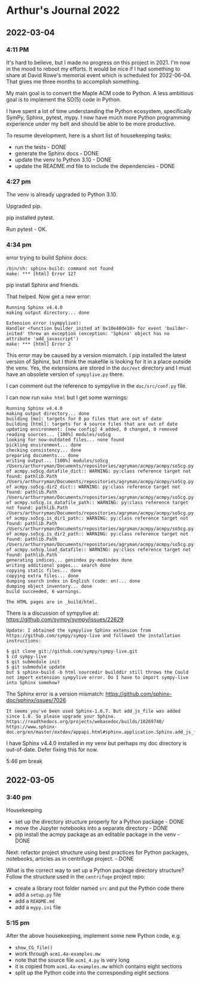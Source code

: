 # Arthur's Journal 2022

## 2022-03-04

### 4:11 PM

It's hard to believe, but I made no progress on this project in 2021.
I'm now in the mood to reboot my efforts.
It would be nice if I had something to share at David Rowe's
memorial event which is scheduled for 2022-06-04.
That gives me three months to accomplish something.

My main goal is to convert the Maple ACM code to Python.
A less ambitious goal is to implement the SO(5) code in
Python.

I have spent a lot of time understanding the Python 
ecosystem, specifically SymPy, Sphinx, pytest, mypy.
I now have much more Python programming experience under
my belt and should be able to be more productive.

To resume development, here is a short list of 
housekeeping tasks:
- run the tests - DONE
- generate the Sphinx docs - DONE
- update the venv to Python 3.10 - DONE
- update the README.md file to include the dependencies - DONE

### 4:27 pm

The venv is already upgraded to Python 3.10.

Upgraded pip.

pip installed pytest.

Run pytest - OK.

### 4:34 pm

error trying to build Sphinx docs:

```text
/bin/sh: sphinx-build: command not found
make: *** [html] Error 127
```

pip install Sphinx and friends.

That helped. Now get a new error:

```
Running Sphinx v4.4.0
making output directory... done

Extension error (sympylive):
Handler <function builder_inited at 0x10e48de10> for event 'builder-inited' threw an exception (exception: 'Sphinx' object has no attribute 'add_javascript')
make: *** [html] Error 2
```

This error may be caused by a version mismatch.
I pip installed the latest version of Sphinx,
but I think the makefile is looking for it in a place outside the venv.
Yes, the extensions are stored in the `doc/ext` directory and I must have an
obsolete version of `sympylive.py` there.

I can comment out the reference to sympylive in the `doc/src/conf.py` file.

I can now run `make html` but I get some warnings:

```text
Running Sphinx v4.4.0
making output directory... done
building [mo]: targets for 0 po files that are out of date
building [html]: targets for 4 source files that are out of date
updating environment: [new config] 4 added, 0 changed, 0 removed
reading sources... [100%] modules/so5cg                                                                                                                                            
looking for now-outdated files... none found
pickling environment... done
checking consistency... done
preparing documents... done
writing output... [100%] modules/so5cg                                                                                                                                             
/Users/arthurryman/Documents/repositories/agryman/acmpy/acmpy/so5cg.py:docstring of acmpy.so5cg.datafile_dict:: WARNING: py:class reference target not found: pathlib.Path
/Users/arthurryman/Documents/repositories/agryman/acmpy/acmpy/so5cg.py:docstring of acmpy.so5cg.dir2_dict:: WARNING: py:class reference target not found: pathlib.Path
/Users/arthurryman/Documents/repositories/agryman/acmpy/acmpy/so5cg.py:docstring of acmpy.so5cg.is_datafile_path:: WARNING: py:class reference target not found: pathlib.Path
/Users/arthurryman/Documents/repositories/agryman/acmpy/acmpy/so5cg.py:docstring of acmpy.so5cg.is_dir1_path:: WARNING: py:class reference target not found: pathlib.Path
/Users/arthurryman/Documents/repositories/agryman/acmpy/acmpy/so5cg.py:docstring of acmpy.so5cg.is_dir2_path:: WARNING: py:class reference target not found: pathlib.Path
/Users/arthurryman/Documents/repositories/agryman/acmpy/acmpy/so5cg.py:docstring of acmpy.so5cg.load_datafile:: WARNING: py:class reference target not found: pathlib.Path
generating indices... genindex py-modindex done
writing additional pages... search done
copying static files... done
copying extra files... done
dumping search index in English (code: en)... done
dumping object inventory... done
build succeeded, 6 warnings.

The HTML pages are in _build/html.
```

There is a discussion of sympylive at: https://github.com/sympy/sympy/issues/22629

```text
Update: I obtained the sympylive Sphinx extension from https://github.com/sympy/sympy-live and followed the installation instructions:

$ git clone git://github.com/sympy/sympy-live.git
$ cd sympy-live
$ git submodule init
$ git submodule update
but $ sphinx-build -b html sourcedir builddir still throws the Could not import extension sympylive error. Do I have to import sympy-live into Sphinx somehow?
```

The Sphinx error is a version mismatch: https://github.com/sphinx-doc/sphinx/issues/7026

```text
It seems you've been used Sphinx-1.6.7. But add_js_file was added since 1.8. So please upgrade your Sphinx.
https://readthedocs.org/projects/webasedoc/builds/10269740/
https://www.sphinx-doc.org/en/master/extdev/appapi.html#sphinx.application.Sphinx.add_js_file
```

I have Sphinx v4.4.0 installed in my venv but perhaps my doc directory is out-of-date.
Defer fixing this for now.

5:46 pm break

## 2022-03-05

### 3:40 pm

Housekeeping
- set up the directory structure properly for a Python package - DONE
- move the Jupyter notebooks into a separate directory - DONE
- pip install the acmpy package as an editable package in the venv - DONE

Next: refactor project structure using best practices for Python packages, 
notebooks, articles as in centrifuge project. - DONE

What is the correct way to set up a Python package directory structure?
Follow the structure used in the `centrifuge` project repo:
- create a library root folder named `src` and put the Python code there
- add a `setup.py` file
- add a `README.md`
- add a `mypy.ini` file

### 5:15 pm

After the above housekeeping, implement some new Python code, e.g.
- `show_CG_file()`
- work through `acm1.4a-examples.mw`
- note that the source file `acm1_4.py` is very long
- it is copied from `acm1.4a-examples.mw` which contains eight sections
- split up the Python code into the corresponding eight sections




